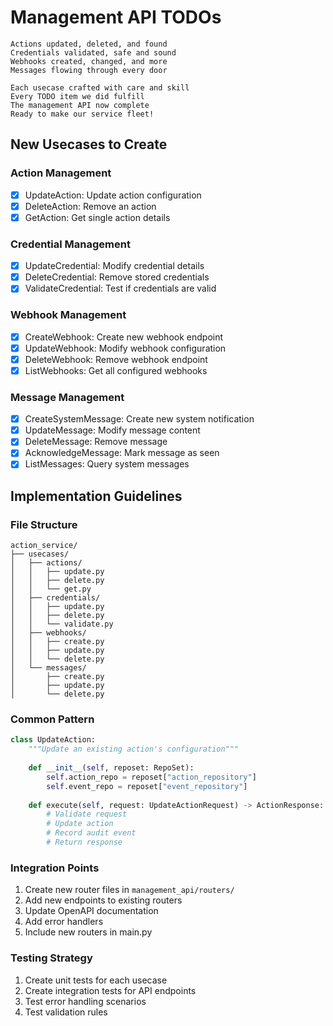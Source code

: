 # Management API TODOs

```
Actions updated, deleted, and found
Credentials validated, safe and sound
Webhooks created, changed, and more
Messages flowing through every door

Each usecase crafted with care and skill
Every TODO item we did fulfill
The management API now complete
Ready to make our service fleet!
```

## New Usecases to Create

### Action Management
- [x] UpdateAction: Update action configuration
- [x] DeleteAction: Remove an action
- [x] GetAction: Get single action details

### Credential Management
- [x] UpdateCredential: Modify credential details
- [x] DeleteCredential: Remove stored credentials
- [x] ValidateCredential: Test if credentials are valid

### Webhook Management
- [x] CreateWebhook: Create new webhook endpoint
- [x] UpdateWebhook: Modify webhook configuration
- [x] DeleteWebhook: Remove webhook endpoint
- [x] ListWebhooks: Get all configured webhooks

### Message Management
- [x] CreateSystemMessage: Create new system notification
- [x] UpdateMessage: Modify message content
- [x] DeleteMessage: Remove message
- [x] AcknowledgeMessage: Mark message as seen
- [x] ListMessages: Query system messages

## Implementation Guidelines

### File Structure
```
action_service/
├── usecases/
│   ├── actions/
│   │   ├── update.py
│   │   ├── delete.py
│   │   └── get.py
│   ├── credentials/
│   │   ├── update.py
│   │   ├── delete.py
│   │   └── validate.py
│   ├── webhooks/
│   │   ├── create.py
│   │   ├── update.py
│   │   └── delete.py
│   └── messages/
│       ├── create.py
│       ├── update.py
│       └── delete.py
```

### Common Pattern
```python
class UpdateAction:
    """Update an existing action's configuration"""
    
    def __init__(self, reposet: RepoSet):
        self.action_repo = reposet["action_repository"]
        self.event_repo = reposet["event_repository"]
        
    def execute(self, request: UpdateActionRequest) -> ActionResponse:
        # Validate request
        # Update action
        # Record audit event
        # Return response
```

### Integration Points
1. Create new router files in `management_api/routers/`
2. Add new endpoints to existing routers
3. Update OpenAPI documentation
4. Add error handlers
5. Include new routers in main.py

### Testing Strategy
1. Create unit tests for each usecase
2. Create integration tests for API endpoints
3. Test error handling scenarios
4. Test validation rules
